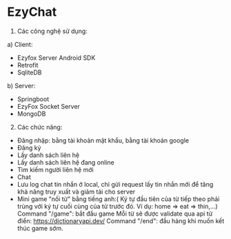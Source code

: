 # EzyChat



1) Các công nghệ sử dụng:

a) Client: 
- Ezyfox Server Android SDK
- Retrofit
- SqliteDB

b) Server:
- Springboot
- EzyFox Socket Server
- MongoDB

2) Các chức năng:
- Đăng nhập: bằng tài khoản mật khẩu, bằng tài khoản google
- Đăng ký
- Lấy danh sách liên hệ
- Lấy danh sách liên hệ đang online
- Tìm kiếm người liên hệ mới
- Chat
- Lưu log chat tin nhắn ở local, chỉ gửi request lấy tin nhắn mới để tăng khả năng truy xuất và giảm tải cho server
- Mini game "nối từ" bằng tiếng anh:( Ký tự đầu tiên của từ tiếp theo phải trùng với ký tự cuối cùng của từ trước đó. Ví dụ: home => eat => thin,...)
  Command "/game": bắt đầu game
  Mỗi từ sẽ được validate qua api từ điển: https://dictionaryapi.dev/
  Command "/end": đầu hàng khi muốn kết thúc game sớm.
